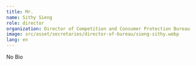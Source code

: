 ```yaml
---
title: Mr.
name: Sithy Sieng
role: director
organization: Director of Competition and Consumer Protection Bureau
image: src/asset/secretaries/director-of-bureau/sieng-sithy.webp
lang: en
---
```


No Bio
